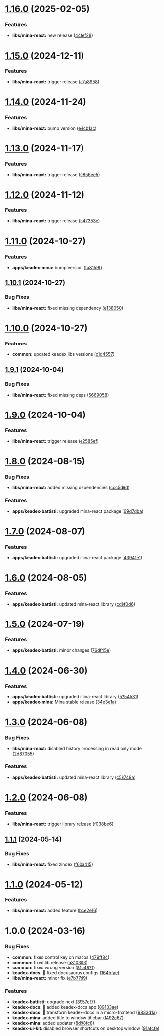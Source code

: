 # [1.16.0](https://github.com/keadex/keadex/compare/mina-react@1.15.0...mina-react@1.16.0) (2025-02-05)


### Features

* **libs/mina-react:** new release ([44fef28](https://github.com/keadex/keadex/commit/44fef28377be18e0f4ac6f6e05d3382510eaf2db))

# [1.15.0](https://github.com/keadex/keadex/compare/mina-react@1.14.0...mina-react@1.15.0) (2024-12-11)


### Features

* **libs/mina-react:** trigger release ([a7a8958](https://github.com/keadex/keadex/commit/a7a8958e8b35e2dbd6b90b3d5551fdde4f37aa5c))

# [1.14.0](https://github.com/keadex/keadex/compare/mina-react@1.13.0...mina-react@1.14.0) (2024-11-24)


### Features

* **libs/mina-react:** bump version ([e4cb1ac](https://github.com/keadex/keadex/commit/e4cb1acf385d87e46a8b5f5faa0a5cdb50d76ccc))

# [1.13.0](https://github.com/keadex/keadex/compare/mina-react@1.12.0...mina-react@1.13.0) (2024-11-17)


### Features

* **libs/mina-react:** trigger release ([0856ee5](https://github.com/keadex/keadex/commit/0856ee512b1e3e3aeb7aff8c21a2c0196bbe3700))

# [1.12.0](https://github.com/keadex/keadex/compare/mina-react@1.11.0...mina-react@1.12.0) (2024-11-12)


### Features

* **libs/mina-react:** trigger release ([b47353e](https://github.com/keadex/keadex/commit/b47353e3638c475a5832df18e6ddb51c48d0fba9))

# [1.11.0](https://github.com/keadex/keadex/compare/mina-react@1.10.1...mina-react@1.11.0) (2024-10-27)


### Features

* **apps/keadex-mina:** bump version ([fa8159f](https://github.com/keadex/keadex/commit/fa8159ff7b3c40e303755483f787427f47ce08e4))

## [1.10.1](https://github.com/keadex/keadex/compare/mina-react@1.10.0...mina-react@1.10.1) (2024-10-27)


### Bug Fixes

* **libs/mina-react:** fixed missing dependency ([e138050](https://github.com/keadex/keadex/commit/e138050059fc00586261dbcd7501d75c16328334))

# [1.10.0](https://github.com/keadex/keadex/compare/mina-react@1.9.1...mina-react@1.10.0) (2024-10-27)


### Features

* **common:** updated keadex libs versions ([c1d4557](https://github.com/keadex/keadex/commit/c1d4557d798685618be17ef78f175589b0c28bf9))

## [1.9.1](https://github.com/keadex/keadex/compare/mina-react@1.9.0...mina-react@1.9.1) (2024-10-04)


### Bug Fixes

* **libs/mina-react:** fixed missing deps ([5669058](https://github.com/keadex/keadex/commit/56690580d138b90594a3dc87619cce47625d25e2))

# [1.9.0](https://github.com/keadex/keadex/compare/mina-react@1.8.0...mina-react@1.9.0) (2024-10-04)


### Features

* **libs/mina-react:** trigger release ([e2585ef](https://github.com/keadex/keadex/commit/e2585efa321a74328758506f711b79e83717062c))

# [1.8.0](https://github.com/keadex/keadex/compare/mina-react@1.7.0...mina-react@1.8.0) (2024-08-15)


### Bug Fixes

* **libs/mina-react:** added missing dependencies ([ccc5d9d](https://github.com/keadex/keadex/commit/ccc5d9d2ccb718ff3de93257e7e223936fe9358c))


### Features

* **apps/keadex-battisti:** upgraded mina-react package ([69d7dba](https://github.com/keadex/keadex/commit/69d7dba3ca2ca08e76bba324739b444c85b0167e))

# [1.7.0](https://github.com/keadex/keadex/compare/mina-react@1.6.0...mina-react@1.7.0) (2024-08-07)


### Features

* **apps/keadex-battisti:** upgraded mina-react package ([43941e1](https://github.com/keadex/keadex/commit/43941e1fdbf80cd7461f577ee5cc41bc55495250))

# [1.6.0](https://github.com/keadex/keadex/compare/mina-react@1.5.0...mina-react@1.6.0) (2024-08-05)


### Features

* **apps/keadex-battisti:** updated mina-react library ([cd8f0d6](https://github.com/keadex/keadex/commit/cd8f0d61ef1dd5e2220d6575faf1fb5ad71f8687))

# [1.5.0](https://github.com/keadex/keadex/compare/mina-react@1.4.0...mina-react@1.5.0) (2024-07-19)


### Features

* **apps/keadex-battisti:** minor changes ([76df45e](https://github.com/keadex/keadex/commit/76df45ed2cae2d1f77359f2d337da6b6ca3af89c))

# [1.4.0](https://github.com/keadex/keadex/compare/mina-react@1.3.0...mina-react@1.4.0) (2024-06-30)


### Features

* **apps/keadex-battisti:** upgraded mina-react library ([5254531](https://github.com/keadex/keadex/commit/5254531175315b07e50840f09bd4565d1ab849b9))
* **apps/keadex-mina:** Mina stable release ([34e3e1a](https://github.com/keadex/keadex/commit/34e3e1a43af58eb74ae2643e4a7e330eadf529af))

# [1.3.0](https://github.com/keadex/keadex/compare/mina-react@1.2.0...mina-react@1.3.0) (2024-06-08)


### Bug Fixes

* **libs/mina-react:** disabled history processing in read only mode ([2d87055](https://github.com/keadex/keadex/commit/2d87055f8c427c7c206d88aff4aa1c7bdc24f144))


### Features

* **apps/keadex-battisti:** updated mina-react library ([c58749a](https://github.com/keadex/keadex/commit/c58749af519b6fd747427b5c820b7e2cb81c062f))

# [1.2.0](https://github.com/keadex/keadex/compare/mina-react@1.1.1...mina-react@1.2.0) (2024-06-08)


### Features

* **libs/mina-react:** trigger library release ([f038be6](https://github.com/keadex/keadex/commit/f038be67eed13ec12c91fe7b0d2f00c9e88f60f0))

## [1.1.1](https://github.com/keadex/keadex/compare/mina-react@1.1.0...mina-react@1.1.1) (2024-05-14)


### Bug Fixes

* **libs/mina-react:** fixed zindex ([f60a415](https://github.com/keadex/keadex/commit/f60a415c08209ef4434bdd84e3a64e904846aae1))

# [1.1.0](https://github.com/keadex/keadex/compare/mina-react@1.0.0...mina-react@1.1.0) (2024-05-12)


### Features

* **libs/mina-react:** added feature ([bce2e16](https://github.com/keadex/keadex/commit/bce2e165f7dedf399c5aa0ee33b8d5fa030fe421))

# 1.0.0 (2024-03-16)


### Bug Fixes

* **common:** fixed control key on macos ([479ff84](https://github.com/keadex/keadex/commit/479ff849d94ea40b781b1c27095e76b62b87e125))
* **common:** fixed lib release ([a810303](https://github.com/keadex/keadex/commit/a81030313f50b5c6a83e591f4a483eeb6e44766a))
* **common:** fixed wrong version ([81b487f](https://github.com/keadex/keadex/commit/81b487fcc8d8fe32b7f16c5b581fa8aecae92d43))
* **keadex-docs:** 🐛 fixed docusaurus configs ([164bfae](https://github.com/keadex/keadex/commit/164bfae3dc4e97551c7487778a94b3e58a0822a6))
* **libs/mina-react:** minor fix ([e7b77d9](https://github.com/keadex/keadex/commit/e7b77d9160170d6972f59ff68fdbcb6a44f9f5b1))


### Features

* **keadex-battisti:** upgrade next ([3957cf7](https://github.com/keadex/keadex/commit/3957cf789cb681f9b3105ef8d9073d178c51f5d7))
* **keadex-docs:** 🎸 added keadex-docs app ([89133ae](https://github.com/keadex/keadex/commit/89133ae4be67339784f1fb8e881d597c7792b81a))
* **keadex-docs:** 🎸 transform keadex-docs in a micro-frontend ([9833d1a](https://github.com/keadex/keadex/commit/9833d1ac6f24734d6dcbd45bce282d071a98720e))
* **keadex-mina:** added title to window titlebar ([f492c67](https://github.com/keadex/keadex/commit/f492c6778893acb655e619d4b451450c0d62175c))
* **keadex-mina:** added updater ([8d98fc8](https://github.com/keadex/keadex/commit/8d98fc8f3c00bf9291fba7ad5307e1aa146f9978))
* **keadex-ui-kit:** disabled browser shortcuts on desktop window ([91afcfe](https://github.com/keadex/keadex/commit/91afcfebb815319d033afd629721b24c63115386))
